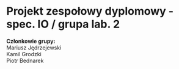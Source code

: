 # Projekt zespołowy dyplomowy - spec. IO / grupa lab. 2

<b>Członkowie grupy:</b>\
Mariusz Jędrzejewski\
Kamil Grodzki\
Piotr Bednarek
